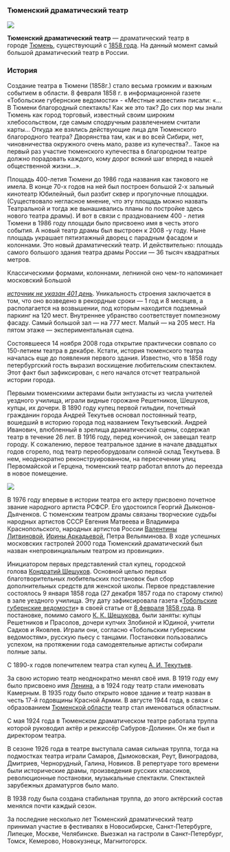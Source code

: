 ### Тюменский драматический театр

![](https://upload.wikimedia.org/wikipedia/commons/c/c9/%D0%A2%D1%8E%D0%BC%D0%B5%D0%BD%D1%81%D0%BA%D0%B8%D0%B9_%D0%B4%D1%80%D0%B0%D0%BC%D1%82%D0%B5%D0%B0%D1%82%D1%80-1.jpg)

**Тюменский драматический театр** — драматический театр в городе [Тюмень](https://ru.wikipedia.org/wiki/%D0%A2%D1%8E%D0%BC%D0%B5%D0%BD%D1%8C), существующий с [1858 года](https://ru.wikipedia.org/wiki/1858_%D0%B3%D0%BE%D0%B4_%D0%B2_%D1%82%D0%B5%D0%B0%D1%82%D1%80%D0%B5). На данный момент самый большой драматический театр в России.

### История

Создание театра в Тюмени (1858г.) стало весьма громким и важным событием в области. 8 февраля 1858 г. в информационной газете «Тобольские губернские ведомости» - «Местные известия» писали: «…В Тюмени благородный спектакль! Как же это так? До сих пор мы знали Тюмень как город торговый, известный своим широким хлебосольством, где самым сподручным развлечением считали карты… Откуда же взялись действующие лица для Тюменского благородного театра? Дворянства там, как и во всей Сибири, нет, чиновничества окружного очень мало, разве из купечества?.. Такое на первый раз участие тюменского купечества в благородном театре должно порадовать каждого, кому дорог всякий шаг вперед в нашей общественной жизни…».

Площадь 400-летия Тюмени до 1986 года названия как такового не имела. В конце 70-х годов на ней был построен большой 2-х зальный кинотеатр Юбилейный, был разбит сквер и прогулочные площадки. (Существовало негласное мнение, что эту площадь можно назвать Театральной и тогда же вынашивались планы по постройке здесь нового театра драмы). И вот в связи с празднованием 400 - летия Тюмени в 1986 году площади было присвоено имя в честь этого события. А новый театр драмы был выстроен к 2008 -у году. Ныне площадь украшает пятиэтажный дворец с парадным фасадом и колоннами. Это новый драматический театр. И действительно: площадь самого большого здания театра драмы России — 36 тысяч квадратных метров.

Классическими формами, колоннами, лепниной оно чем-то напоминает московский Большой

[_источник не указан 401 день_](https://ru.wikipedia.org/wiki/%D0%92%D0%B8%D0%BA%D0%B8%D0%BF%D0%B5%D0%B4%D0%B8%D1%8F:%D0%A1%D1%81%D1%8B%D0%BB%D0%BA%D0%B8_%D0%BD%D0%B0_%D0%B8%D1%81%D1%82%D0%BE%D1%87%D0%BD%D0%B8%D0%BA%D0%B8). Уникальность строения заключается в том, что оно возведено в рекордные сроки — 1 год и 8 месяцев, а располагается на возвышении, под которым находится подземный паркинг на 120 мест. Внутреннее убранство соответствует помпезному фасаду. Самый большой зал — на 777 мест. Малый — на 205 мест. На пятом этаже — экспериментальная сцена.

Состоявшееся 14 ноября 2008 года открытие практически совпало со 150-летием театра в декабре. Кстати, история тюменского театра началась еще до появления первого здания. Известно, что в 1858 году петербургский гость выразил восхищение любительским спектаклем. Этот факт был зафиксирован, с него начался отсчет театральной истории города.

Первыми тюменскими актерами были энтузиасты из числа учителей уездного училища, играли видные горожане Решетников, Шешуков, купцы, их дочери. В 1890 году купец первой гильдии, почетный гражданин города Андрей Текутьев основал постоянный театр, вошедший в историю города под названием Текутьевский. Андрей Иванович, влюбленный в зрелища драматической сцены, содержал театр в течение 26 лет. В 1916 году, перед кончиной, он завещал театр городу. К сожалению, первое театральное здание в начале двадцатых годов сгорело, под театр переоборудовали соляной склад Текутьева. В нем, неоднократно реконструированном, на пересечении улиц Первомайской и Герцена, тюменский театр работал вплоть до переезда в новое помещение.

![](http://1tmn.ru/wp-content/uploads/2013/07/1_IGP7059.jpg)

В 1976 году впервые в истории театра его актеру присвоено почетное звание народного артиста РСФСР. Его удостоился Георгий Дьяконов-Дьяченков. С тюменским театром драмы связаны творческие судьбы народных артистов СССР Евгения Матвеева и Владимира Краснопольского, народных артистов России [Валентины Литвиновой](https://ru.wikipedia.org/w/index.php?title=%D0%9B%D0%B8%D1%82%D0%B2%D0%B8%D0%BD%D0%BE%D0%B2%D0%B0,_%D0%92%D0%B0%D0%BB%D0%B5%D0%BD%D1%82%D0%B8%D0%BD%D0%B0_%D0%90%D0%BB%D0%B5%D0%BA%D1%81%D0%B5%D0%B5%D0%B2%D0%BD%D0%B0&action=edit&redlink=1), [Ирины Аркадьевой](https://ru.wikipedia.org/wiki/%D0%90%D1%80%D0%BA%D0%B0%D0%B4%D1%8C%D0%B5%D0%B2%D0%B0,_%D0%98%D1%80%D0%B8%D0%BD%D0%B0_%D0%90%D1%80%D0%BA%D0%B0%D0%B4%D1%8C%D0%B5%D0%B2%D0%BD%D0%B0), Петра Вельяминова. В ходе успешных московских гастролей 2000 года Тюменский драматический был назван «непровинциальным театром из провинции».

Инициатором первых представлений стал купец, городской голова [Кондратий Шешуков](https://ru.wikipedia.org/wiki/%D0%A8%D0%B5%D1%88%D1%83%D0%BA%D0%BE%D0%B2,_%D0%9A%D0%BE%D0%BD%D0%B4%D1%80%D0%B0%D1%82%D0%B8%D0%B9_%D0%9A%D1%83%D0%B7%D1%8C%D0%BC%D0%B8%D1%87). Основной целью первых благотворительных любительских постановок был сбор дополнительных средств для женской школы. Первое представление состоялось 9 января 1858 года (27 декабря 1857 года по старому стилю) в зале уездного училища. Эту дату зафиксировала газета «[Тобольские губернские ведомости](https://ru.wikipedia.org/wiki/%D0%A2%D0%BE%D0%B1%D0%BE%D0%BB%D1%8C%D1%81%D0%BA%D0%B8%D0%B5_%D0%B3%D1%83%D0%B1%D0%B5%D1%80%D0%BD%D1%81%D0%BA%D0%B8%D0%B5_%D0%B2%D0%B5%D0%B4%D0%BE%D0%BC%D0%BE%D1%81%D1%82%D0%B8)» в своей статье от [8 февраля](https://ru.wikipedia.org/wiki/8_%D1%84%D0%B5%D0%B2%D1%80%D0%B0%D0%BB%D1%8F) [1858 года](https://ru.wikipedia.org/wiki/1858_%D0%B3%D0%BE%D0%B4). В постановке, помимо самого [К. К. Шешукова](https://ru.wikipedia.org/wiki/%D0%A8%D0%B5%D1%88%D1%83%D0%BA%D0%BE%D0%B2,_%D0%9A%D0%BE%D0%BD%D0%B4%D1%80%D0%B0%D1%82%D0%B8%D0%B9_%D0%9A%D1%83%D0%B7%D1%8C%D0%BC%D0%B8%D1%87), были заняты: купцы Решетников и Прасолов, дочери купчих Злобиной и Юдиной, учители Садков и Яковлев. Играли они, согласно «Тобольским губернским ведомостям», русскую пьесу с танцами. Постановки пользовались успехом, на протяжении года самодеятельные артисты собирали полные залы.

С 1890-х годов попечителем театра стал купец [А. И. Текутьев](https://ru.wikipedia.org/wiki/%D0%A2%D0%B5%D0%BA%D1%83%D1%82%D1%8C%D0%B5%D0%B2,_%D0%90%D0%BD%D0%B4%D1%80%D0%B5%D0%B9_%D0%98%D0%B2%D0%B0%D0%BD%D0%BE%D0%B2%D0%B8%D1%87).

За свою историю театр неоднократно менял своё имя. В 1919 году ему было присвоено имя [Ленина](https://ru.wikipedia.org/wiki/%D0%9B%D0%B5%D0%BD%D0%B8%D0%BD), а в 1924 году театр стали именовать Камерным. В 1935 году было открыто новое здание и театр назван в честь 17-й годовщины Красной Армии. В августе 1944 года, в связи с образованием [Тюменской области](https://ru.wikipedia.org/wiki/%D0%A2%D1%8E%D0%BC%D0%B5%D0%BD%D1%81%D0%BA%D0%B0%D1%8F_%D0%BE%D0%B1%D0%BB%D0%B0%D1%81%D1%82%D1%8C) театр стал именоваться областным.

С мая 1924 года в Тюменском драматическом театре работала труппа которой руководил актёр и режиссёр Сабуров-Долинин. Он же был и директором театра.

В сезоне 1926 года в театре выступала самая сильная труппа, тогда на подмостках театра играли Самаров, Дымоковская, Реут, Виноградова, Дмитриев, Чернорудный, Галина, Новиков. В репертуаре того времени были исторические драмы, произведения русских классиков, революционные постановки, музыкальные спектакли. Спектаклей зарубежных драматургов было мало.

В 1938 году была создана стабильная труппа, до этого актёрский состав менялся почти каждый сезон.

За последние несколько лет Тюменский драматический театр принимал участие в фестивалях в Новосибирске, Санкт-Петербурге, Липецке, Москве, Челябинске. Выезжал на гастроли в Санкт-Петербург, Томск, Кемерово, Новокузнецк, Магнитогорск.
